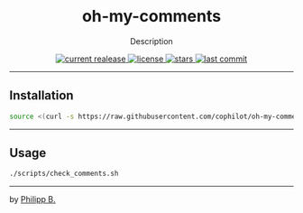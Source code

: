 <div align="center">
  <br />
  <!-- <img src="" alt="oh-my-commentsLogo" width="30%"/> -->
  <h1>oh-my-comments</h1>
  <p>
     Description
  </p>
</div>

<!-- Badges -->
<div align="center">
   <a href="https://github.com/cophilot/oh-my-comments/releases">
       <img src="https://img.shields.io/github/v/release/cophilot/oh-my-comments?display_name=tag" alt="current realease" />
   </a>
   <a href="https://github.com/cophilot/oh-my-comments/blob/master/LICENSE">
       <img src="https://img.shields.io/github/license/cophilot/oh-my-comments" alt="license" />
   </a>
   <a href="https://github.com/cophilot/oh-my-comments/stargazers">
       <img src="https://img.shields.io/github/stars/cophilot/oh-my-comments" alt="stars" />
   </a>
   <a href="https://github.com/cophilot/oh-my-comments/commits/master">
       <img src="https://img.shields.io/github/last-commit/cophilot/oh-my-comments" alt="last commit" />
   </a>
</div>

---

## Installation

```bash
source <(curl -s https://raw.githubusercontent.com/cophilot/oh-my-comments/main/setup)
```

---

## Usage

```bash
./scripts/check_comments.sh
```

---

by [Philipp B.](https://github.com/cophilot)
